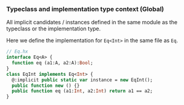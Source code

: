 ### Typeclass and implementation type context (Global)

All implicit candidates / instances defined
in the same module as the typeclass or the implementation
type.

Here we define the implementation for `Eq<Int>` in the same file as `Eq`.

```haxe
// Eq.hx
interface Eq<A> {
  function eq (a1:A, a2:A):Bool;
}
class EqInt implements Eq<Int> {
  @:implicit public static var instance = new EqInt();
  public function new () {}
  public function eq (a1:Int, a2:Int) return a1 == a2;
}
```
